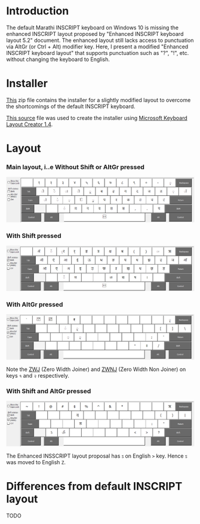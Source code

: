 Introduction
============
The default Marathi INSCRIPT keyboard on Windows 10 is missing the enhanced INSCRIPT layout proposed by "Enhanced INSCRIPT keyboard layout 5.2" document. The enhanced layout still lacks access to punctuation via AltGr (or Ctrl + Alt) modifier key. Here, I present a modified "Enhanced INSCRIPT keyboard layout" that supports punctuation such as "?", "!", etc. without changing the keyboard to English.

Installer
=========
[This](https://github.com/iaswtw/mr-inscript-punct/blob/master/docs/artifacts/Marathi%20Enhanced%20INSCRIPT%20with%20Punctuation.zip) zip file contains the installer for a slightly modified layout to overcome the shortcomings of the default INSCRIPT keyboard.

[This source](https://github.com/iaswtw/mr-inscript-punct/blob/master/docs/artifacts/Marathi%20Enhanced%20INSCRIPT%20with%20Punctuation.klc) file was used to create the installer using [Microsoft Keyboard Layout Creator 1.4](https://www.microsoft.com/en-us/download/details.aspx?id=22339). 

Layout
======
### Main layout, i..e Without Shift or AltGr pressed
![](images/mr-enh-inscript-punct.png)

### With Shift pressed
![](images/mr-enh-inscript-punct--shift.png)

### With AltGr pressed
![](images/mr-enh-inscript-punct--alt-gr.png)

Note the [ZWJ](https://en.wikipedia.org/wiki/Zero-width_joiner) (Zero Width Joiner) and [ZWNJ](https://en.wikipedia.org/wiki/Zero-width_non-joiner) (Zero Width Non Joiner) on keys `१` and `२` respectively.

### With Shift and AltGr pressed
![](images/mr-enh-inscript-punct--alt-gr-shift.png)

The Enhanced INSSCRIPT layout proposal has `ऽ` on English `>` key. Hence `ऽ` was moved to English `Z`.

Differences from default INSCRIPT layout
========================================
TODO
